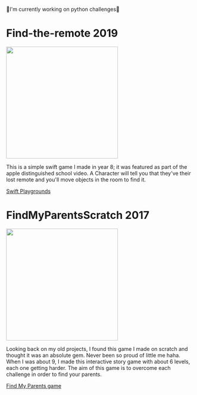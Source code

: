 
🌷I'm currently working on python challenges🌷

# Find-the-remote 2019

<img src="https://i.imgur.com/MHbJmtH.png" width="300"/>

This is a simple swift game I made in year 8; it was featured as part of the apple distinguished school video.
A Character will tell you that they've their lost remote and you'll move objects in the room to find it.

[Swift Playgrounds](https://github.com/carmiabela/Find-the-remote/blob/main/Find%20the%20Remote.playgroundbook.zip?raw=true)

# FindMyParentsScratch 2017
<img src="https://i.imgur.com/UH1PqtM.png" width="300"/>

Looking back on my old projects, I found this game I made on scratch and thought it was an absolute gem. Never been so proud of little me haha. When I was about 9, I made this interactive story game with about 6 levels, each one getting harder. The aim of this game is to overcome each challenge in order to find your parents.
 
<a href="https://scratch.mit.edu/projects/158227485/">Find My Parents game</a>

